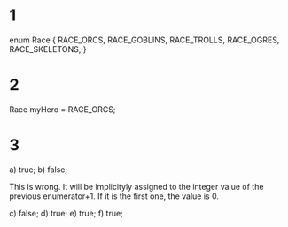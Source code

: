 # 1 

enum Race
{
	RACE_ORCS,
	RACE_GOBLINS,
	RACE_TROLLS,
	RACE_OGRES,
	RACE_SKELETONS,
}

# 2
Race myHero = RACE_ORCS;

# 3
a) true;
b) false;

This is wrong. It will be implicityly assigned to the integer value of
the previous enumerator+1. If it is the first one, the value is 0.

c) false;
d) true;
e) true;
f) true;
